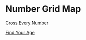 # Number Grid Map

[Cross Every Number](https://docs.google.com/document/d/1GNTlioGJv8YglWZ7kEO-BFgkBx7ZLQDe8d2mHRwxyTM)

[Find Your Age](https://docs.google.com/document/d/1QZ6DODGTDrFO94Jwyd8ZtoWfUSN4iOIPDIJ3BHAvk_8)

